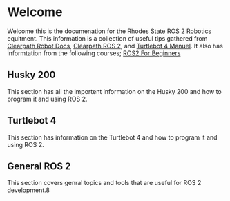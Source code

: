 # Welcome
Welcome this is the documenation for the Rhodes State ROS 2 Robotics equitment. This information is a collection of useful tips gathered from [Clearpath Robot Docs](https://docs.clearpathrobotics.com/docs/robots/), [Clearpath ROS 2](https://docs.clearpathrobotics.com/docs/ros/), and [Turtlebot 4 Manuel](https://turtlebot.github.io/turtlebot4-user-manual/). It also has informtation from the following courses; [ROS2 For Beginners](https://www.udemy.com/course/ros2-for-beginners)
## Husky 200
This section has all the importent information on the Husky 200 and how to program it and using ROS 2.

## Turtlebot 4
This section has information on the Turtlebot 4 and how to program it and using ROS 2.

## General ROS 2
This section covers genral topics and tools that are useful for ROS 2 development.8